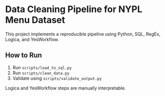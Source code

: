 # Data Cleaning Pipeline for NYPL Menu Dataset

This project implements a reproducible pipeline using Python, SQL, RegEx, Logica, and YesWorkflow.

## How to Run
1. Run `scripts/load_to_sql.py`
2. Run `scripts/clean_data.py`
3. Validate using `scripts/validate_output.py`

Logica and YesWorkflow steps are manually interpretable.

